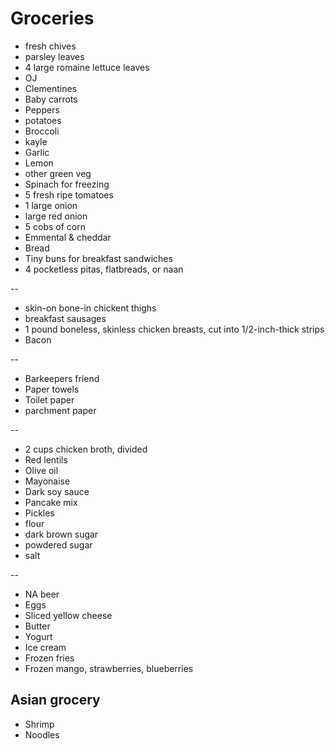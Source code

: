 # Groceries

- fresh chives
- parsley leaves
- 4 large romaine lettuce leaves
- OJ
- Clementines
- Baby carrots
- Peppers
- potatoes
- Broccoli
- kayle
- Garlic
- Lemon
- other green veg
- Spinach for freezing
- 5 fresh ripe tomatoes
- 1 large onion
- large red onion
- 5 cobs of corn
- Emmental & cheddar
- Bread
- Tiny buns for breakfast sandwiches
- 4 pocketless pitas, flatbreads, or naan

--

- skin-on bone-in chickent thighs
- breakfast sausages
- 1 pound boneless, skinless chicken breasts, cut into 1/2-inch-thick strips
- Bacon

--

- Barkeepers friend
- Paper towels
- Toilet paper
- parchment paper

--

- 2 cups chicken broth, divided
- Red lentils
- Olive oil
- Mayonaise
- Dark soy sauce
- Pancake mix
- Pickles
- flour
- dark brown sugar
- powdered sugar
- salt

--

- NA beer
- Eggs
- Sliced yellow cheese
- Butter
- Yogurt
- Ice cream
- Frozen fries
- Frozen mango, strawberries, blueberries

## Asian grocery

- Shrimp
- Noodles
